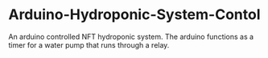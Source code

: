 # Arduino-Hydroponic-System-Contol
An arduino controlled NFT hydroponic system. The arduino functions as a timer for a water pump that runs through a relay. 

